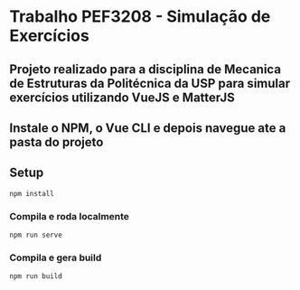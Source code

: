 # Trabalho PEF3208 - Simulação de Exercícios

## Projeto realizado para a disciplina de Mecanica de Estruturas da Politécnica da USP para simular exercícios utilizando VueJS e MatterJS

## Instale o NPM, o Vue CLI e depois navegue ate a pasta do projeto

## Setup
```
npm install
```

### Compila e roda localmente
```
npm run serve
```

### Compila e gera build
```
npm run build
```
